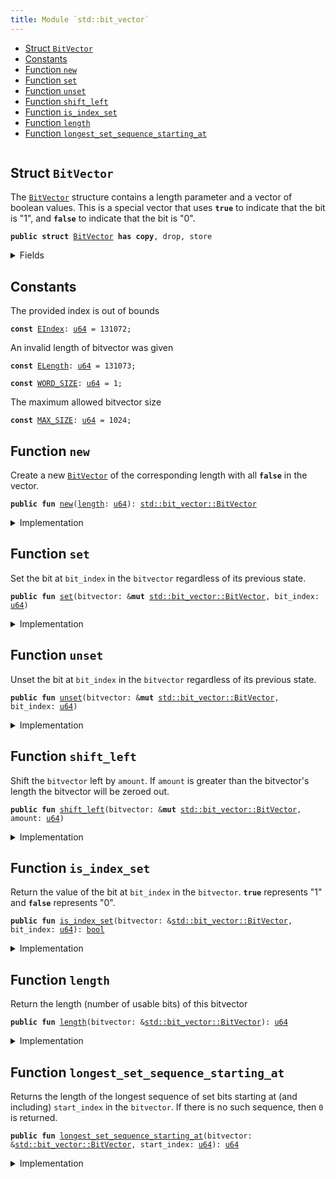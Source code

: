 ```yaml
---
title: Module `std::bit_vector`
---
```




-  [Struct `BitVector`](#std_bit_vector_BitVector)
-  [Constants](#@Constants_0)
-  [Function `new`](#std_bit_vector_new)
-  [Function `set`](#std_bit_vector_set)
-  [Function `unset`](#std_bit_vector_unset)
-  [Function `shift_left`](#std_bit_vector_shift_left)
-  [Function `is_index_set`](#std_bit_vector_is_index_set)
-  [Function `length`](#std_bit_vector_length)
-  [Function `longest_set_sequence_starting_at`](#std_bit_vector_longest_set_sequence_starting_at)


<pre><code></code></pre>



<a name="std_bit_vector_BitVector"></a>

## Struct `BitVector`

The <code><a href="../std/bit_vector.md#std_bit_vector_BitVector">BitVector</a></code> structure contains a length parameter and a vector of boolean values.
This is a special vector that uses <code><b>true</b></code> to indicate that the bit is "1",
and <code><b>false</b></code> to indicate that the bit is "0".


<pre><code><b>public</b> <b>struct</b> <a href="../std/bit_vector.md#std_bit_vector_BitVector">BitVector</a> <b>has</b> <b>copy</b>, drop, store
</code></pre>



<details>
<summary>Fields</summary>


<dl>
<dt>
<code><a href="../std/bit_vector.md#std_bit_vector_length">length</a>: <a href="../std/u64.md#std_u64">u64</a></code>
</dt>
<dd>
</dd>
<dt>
<code>bit_field: <a href="../std/vector.md#std_vector">vector</a>&lt;<a href="../std/bool.md#std_bool">bool</a>&gt;</code>
</dt>
<dd>
</dd>
</dl>


</details>

<a name="@Constants_0"></a>

## Constants


<a name="std_bit_vector_EIndex"></a>

The provided index is out of bounds


<pre><code><b>const</b> <a href="../std/bit_vector.md#std_bit_vector_EIndex">EIndex</a>: <a href="../std/u64.md#std_u64">u64</a> = 131072;
</code></pre>



<a name="std_bit_vector_ELength"></a>

An invalid length of bitvector was given


<pre><code><b>const</b> <a href="../std/bit_vector.md#std_bit_vector_ELength">ELength</a>: <a href="../std/u64.md#std_u64">u64</a> = 131073;
</code></pre>



<a name="std_bit_vector_WORD_SIZE"></a>



<pre><code><b>const</b> <a href="../std/bit_vector.md#std_bit_vector_WORD_SIZE">WORD_SIZE</a>: <a href="../std/u64.md#std_u64">u64</a> = 1;
</code></pre>



<a name="std_bit_vector_MAX_SIZE"></a>

The maximum allowed bitvector size


<pre><code><b>const</b> <a href="../std/bit_vector.md#std_bit_vector_MAX_SIZE">MAX_SIZE</a>: <a href="../std/u64.md#std_u64">u64</a> = 1024;
</code></pre>



<a name="std_bit_vector_new"></a>

## Function `new`

Create a new <code><a href="../std/bit_vector.md#std_bit_vector_BitVector">BitVector</a></code> of the corresponding length with all <code><b>false</b></code> in the vector.


<pre><code><b>public</b> <b>fun</b> <a href="../std/bit_vector.md#std_bit_vector_new">new</a>(<a href="../std/bit_vector.md#std_bit_vector_length">length</a>: <a href="../std/u64.md#std_u64">u64</a>): <a href="../std/bit_vector.md#std_bit_vector_BitVector">std::bit_vector::BitVector</a>
</code></pre>



<details>
<summary>Implementation</summary>


<pre><code><b>public</b> <b>fun</b> <a href="../std/bit_vector.md#std_bit_vector_new">new</a>(<a href="../std/bit_vector.md#std_bit_vector_length">length</a>: <a href="../std/u64.md#std_u64">u64</a>): <a href="../std/bit_vector.md#std_bit_vector_BitVector">BitVector</a> {
    <b>assert</b>!(<a href="../std/bit_vector.md#std_bit_vector_length">length</a> &gt; 0, <a href="../std/bit_vector.md#std_bit_vector_ELength">ELength</a>);
    <b>assert</b>!(<a href="../std/bit_vector.md#std_bit_vector_length">length</a> &lt; <a href="../std/bit_vector.md#std_bit_vector_MAX_SIZE">MAX_SIZE</a>, <a href="../std/bit_vector.md#std_bit_vector_ELength">ELength</a>);
    <a href="../std/bit_vector.md#std_bit_vector_BitVector">BitVector</a> {
        <a href="../std/bit_vector.md#std_bit_vector_length">length</a>,
        bit_field: <a href="../std/vector.md#std_vector_tabulate">vector::tabulate</a>!(<a href="../std/bit_vector.md#std_bit_vector_length">length</a>, |_| <b>false</b>)
    }
}
</code></pre>



</details>

<a name="std_bit_vector_set"></a>

## Function `set`

Set the bit at <code>bit_index</code> in the <code>bitvector</code> regardless of its previous state.


<pre><code><b>public</b> <b>fun</b> <a href="../std/bit_vector.md#std_bit_vector_set">set</a>(bitvector: &<b>mut</b> <a href="../std/bit_vector.md#std_bit_vector_BitVector">std::bit_vector::BitVector</a>, bit_index: <a href="../std/u64.md#std_u64">u64</a>)
</code></pre>



<details>
<summary>Implementation</summary>


<pre><code><b>public</b> <b>fun</b> <a href="../std/bit_vector.md#std_bit_vector_set">set</a>(bitvector: &<b>mut</b> <a href="../std/bit_vector.md#std_bit_vector_BitVector">BitVector</a>, bit_index: <a href="../std/u64.md#std_u64">u64</a>) {
    <b>assert</b>!(bit_index &lt; bitvector.bit_field.<a href="../std/bit_vector.md#std_bit_vector_length">length</a>(), <a href="../std/bit_vector.md#std_bit_vector_EIndex">EIndex</a>);
    <b>let</b> x = &<b>mut</b> bitvector.bit_field[bit_index];
    *x = <b>true</b>;
}
</code></pre>



</details>

<a name="std_bit_vector_unset"></a>

## Function `unset`

Unset the bit at <code>bit_index</code> in the <code>bitvector</code> regardless of its previous state.


<pre><code><b>public</b> <b>fun</b> <a href="../std/bit_vector.md#std_bit_vector_unset">unset</a>(bitvector: &<b>mut</b> <a href="../std/bit_vector.md#std_bit_vector_BitVector">std::bit_vector::BitVector</a>, bit_index: <a href="../std/u64.md#std_u64">u64</a>)
</code></pre>



<details>
<summary>Implementation</summary>


<pre><code><b>public</b> <b>fun</b> <a href="../std/bit_vector.md#std_bit_vector_unset">unset</a>(bitvector: &<b>mut</b> <a href="../std/bit_vector.md#std_bit_vector_BitVector">BitVector</a>, bit_index: <a href="../std/u64.md#std_u64">u64</a>) {
    <b>assert</b>!(bit_index &lt; bitvector.bit_field.<a href="../std/bit_vector.md#std_bit_vector_length">length</a>(), <a href="../std/bit_vector.md#std_bit_vector_EIndex">EIndex</a>);
    <b>let</b> x = &<b>mut</b> bitvector.bit_field[bit_index];
    *x = <b>false</b>;
}
</code></pre>



</details>

<a name="std_bit_vector_shift_left"></a>

## Function `shift_left`

Shift the <code>bitvector</code> left by <code>amount</code>. If <code>amount</code> is greater than the
bitvector's length the bitvector will be zeroed out.


<pre><code><b>public</b> <b>fun</b> <a href="../std/bit_vector.md#std_bit_vector_shift_left">shift_left</a>(bitvector: &<b>mut</b> <a href="../std/bit_vector.md#std_bit_vector_BitVector">std::bit_vector::BitVector</a>, amount: <a href="../std/u64.md#std_u64">u64</a>)
</code></pre>



<details>
<summary>Implementation</summary>


<pre><code><b>public</b> <b>fun</b> <a href="../std/bit_vector.md#std_bit_vector_shift_left">shift_left</a>(bitvector: &<b>mut</b> <a href="../std/bit_vector.md#std_bit_vector_BitVector">BitVector</a>, amount: <a href="../std/u64.md#std_u64">u64</a>) {
    bitvector.<a href="../std/bit_vector.md#std_bit_vector_length">length</a>.do!(|i| {
        <b>if</b> (i + amount &lt; bitvector.<a href="../std/bit_vector.md#std_bit_vector_length">length</a> && bitvector.<a href="../std/bit_vector.md#std_bit_vector_is_index_set">is_index_set</a>(i + amount)) {
            bitvector.<a href="../std/bit_vector.md#std_bit_vector_set">set</a>(i);
        } <b>else</b> {
            bitvector.<a href="../std/bit_vector.md#std_bit_vector_unset">unset</a>(i);
        };
    });
}
</code></pre>



</details>

<a name="std_bit_vector_is_index_set"></a>

## Function `is_index_set`

Return the value of the bit at <code>bit_index</code> in the <code>bitvector</code>. <code><b>true</b></code>
represents "1" and <code><b>false</b></code> represents "0".


<pre><code><b>public</b> <b>fun</b> <a href="../std/bit_vector.md#std_bit_vector_is_index_set">is_index_set</a>(bitvector: &<a href="../std/bit_vector.md#std_bit_vector_BitVector">std::bit_vector::BitVector</a>, bit_index: <a href="../std/u64.md#std_u64">u64</a>): <a href="../std/bool.md#std_bool">bool</a>
</code></pre>



<details>
<summary>Implementation</summary>


<pre><code><b>public</b> <b>fun</b> <a href="../std/bit_vector.md#std_bit_vector_is_index_set">is_index_set</a>(bitvector: &<a href="../std/bit_vector.md#std_bit_vector_BitVector">BitVector</a>, bit_index: <a href="../std/u64.md#std_u64">u64</a>): <a href="../std/bool.md#std_bool">bool</a> {
    <b>assert</b>!(bit_index &lt; bitvector.bit_field.<a href="../std/bit_vector.md#std_bit_vector_length">length</a>(), <a href="../std/bit_vector.md#std_bit_vector_EIndex">EIndex</a>);
    bitvector.bit_field[bit_index]
}
</code></pre>



</details>

<a name="std_bit_vector_length"></a>

## Function `length`

Return the length (number of usable bits) of this bitvector


<pre><code><b>public</b> <b>fun</b> <a href="../std/bit_vector.md#std_bit_vector_length">length</a>(bitvector: &<a href="../std/bit_vector.md#std_bit_vector_BitVector">std::bit_vector::BitVector</a>): <a href="../std/u64.md#std_u64">u64</a>
</code></pre>



<details>
<summary>Implementation</summary>


<pre><code><b>public</b> <b>fun</b> <a href="../std/bit_vector.md#std_bit_vector_length">length</a>(bitvector: &<a href="../std/bit_vector.md#std_bit_vector_BitVector">BitVector</a>): <a href="../std/u64.md#std_u64">u64</a> {
    bitvector.bit_field.<a href="../std/bit_vector.md#std_bit_vector_length">length</a>()
}
</code></pre>



</details>

<a name="std_bit_vector_longest_set_sequence_starting_at"></a>

## Function `longest_set_sequence_starting_at`

Returns the length of the longest sequence of set bits starting at (and
including) <code>start_index</code> in the <code>bitvector</code>. If there is no such
sequence, then <code>0</code> is returned.


<pre><code><b>public</b> <b>fun</b> <a href="../std/bit_vector.md#std_bit_vector_longest_set_sequence_starting_at">longest_set_sequence_starting_at</a>(bitvector: &<a href="../std/bit_vector.md#std_bit_vector_BitVector">std::bit_vector::BitVector</a>, start_index: <a href="../std/u64.md#std_u64">u64</a>): <a href="../std/u64.md#std_u64">u64</a>
</code></pre>



<details>
<summary>Implementation</summary>


<pre><code><b>public</b> <b>fun</b> <a href="../std/bit_vector.md#std_bit_vector_longest_set_sequence_starting_at">longest_set_sequence_starting_at</a>(bitvector: &<a href="../std/bit_vector.md#std_bit_vector_BitVector">BitVector</a>, start_index: <a href="../std/u64.md#std_u64">u64</a>): <a href="../std/u64.md#std_u64">u64</a> {
    <b>assert</b>!(start_index &lt; bitvector.<a href="../std/bit_vector.md#std_bit_vector_length">length</a>, <a href="../std/bit_vector.md#std_bit_vector_EIndex">EIndex</a>);
    'longest: {
        (bitvector.<a href="../std/bit_vector.md#std_bit_vector_length">length</a> - start_index).do!(|i| <b>if</b> (!bitvector.<a href="../std/bit_vector.md#std_bit_vector_is_index_set">is_index_set</a>(start_index + i)) <b>return</b> 'longest i);
        bitvector.<a href="../std/bit_vector.md#std_bit_vector_length">length</a> - start_index
    }
}
</code></pre>



</details>
